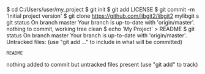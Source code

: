 $ cd C:/Users/user/my_project
$ git init
$ git add LICENSE
$ git commit -m 'Initial project version'
$ git clone https://github.com/libgit2/libgit2 mylibgit
s git status
On branch master
Your branch is up-to-date with 'origin/master'.
nothing to commit, working tree clean
$ echo 'My Project' > README
$ git status
On branch master
Your branch is up-to-date with 'origin/master'.
Untracked files:
  (use "git add <file>..." to include in what will be committed)
  
    README
  
 nothing added to commit but untracked files present (use "git add" to track)
  

